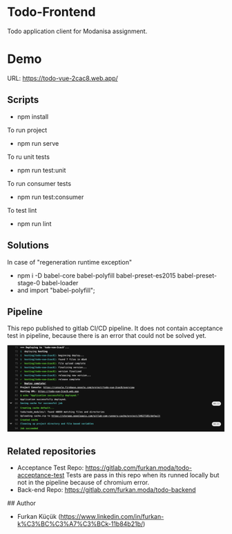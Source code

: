 # Todo-Frontend
Todo application client for Modanisa assignment.
# Demo

URL: https://todo-vue-2cac8.web.app/
## Scripts

- npm install 

To run project 
- npm run serve

To ru unit tests
- npm run test:unit

To run consumer tests
- npm run test:consumer

To test lint
- npm run lint

## Solutions

In case of "regeneration runtime exception" 
- npm i -D babel-core babel-polyfill babel-preset-es2015 babel-preset-stage-0 babel-loader
- and import "babel-polyfill";

## Pipeline
This repo published to gitlab CI/CD pipeline. It does not contain acceptance test in pipeline, because there is an error that could not be solved yet.

![Alt text](todo/screenshots/Screen%20Shot%202022-03-23%20at%2018.11.31.png "Optional Title")

## Related repositories
- Acceptance Test Repo: https://gitlab.com/furkan.moda/todo-acceptance-test 
  Tests are pass in this repo when its runned locally but not in the pipeline because of chromium error.
- Back-end Repo: https://gitlab.com/furkan.moda/todo-backend 

## Author
- Furkan Küçük (https://www.linkedin.com/in/furkan-k%C3%BC%C3%A7%C3%BCk-11b84b21b/)

